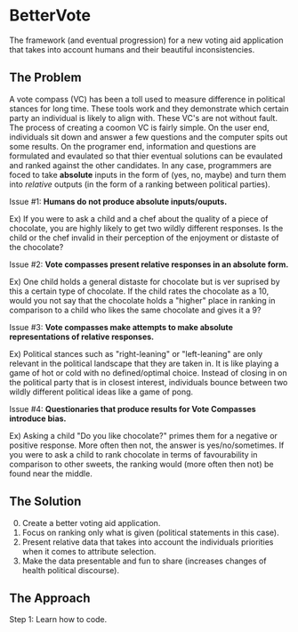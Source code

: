 # BetterVote
The framework (and eventual progression) for a new voting aid application that takes into account humans and their beautiful inconsistencies. 

## **The Problem**

A vote compass (VC) has been a toll used to measure difference in political stances for long time. These tools work and they demonstrate which certain party an individual is likely to align with. These VC's are not without fault. The process of creating a coomon VC is fairly simple. On the user end, individuals sit down and answer a few questions and the computer spits out some results. On the programer end, information and questions are formulated and evaulated so that thier eventual solutions can be evaulated and ranked against the other candidates. In any case, programmers are foced to take **absolute** inputs in the form of (yes, no, maybe) and turn them into _relative_ outputs (in the form of a ranking between political parties).

Issue #1: **Humans do not produce absolute inputs/ouputs.**

Ex) If you were to ask a child and a chef about the quality of a piece of chocolate, you are highly likely to get two wildly different responses. Is the child or the chef invalid in their perception of the enjoyment or distaste of the chocolate?


Issue #2: **Vote compasses present relative responses in an absolute form.**

Ex) One child holds a general distaste for chocolate but is ver suprised by this a certain type of chocolate. If the child rates the chocolate as a 10, would you not say that the chocolate holds a "higher" place in ranking in comparison to a child who likes the same chocolate and gives it a 9?


Issue #3: **Vote compasses make attempts to make absolute representations of relative responses.**

Ex) Political stances such as "right-leaning" or "left-leaning" are only relevant in the political landscape that they are taken in. It is like playing a game of hot or cold with no defined/optimal choice. Instead of closing in on the political party that is in closest interest, individuals bounce between two wildly different political ideas like a game of pong.

Issue #4: **Questionaries that produce results for Vote Compasses introduce bias.**

Ex) Asking a child "Do you like chocolate?" primes them for a negative or positive response. More often then not, the answer is yes/no/sometimes. If you were to ask a child to rank chocolate in terms of favourability in comparison to other sweets, the ranking would (more often then not) be found near the middle.


## **The Solution**
0. Create a better voting aid application.
1. Focus on ranking only what is given (political statements in this case).
2. Present relative data that takes into account the individuals priorities when it comes to attribute selection.
3. Make the data presentable and fun to share (increases changes of health political discourse).

## **The Approach**
Step 1: Learn how to code.

